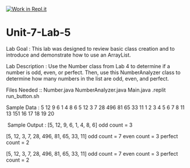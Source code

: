 [![Work in Repl.it](https://classroom.github.com/assets/work-in-replit-14baed9a392b3a25080506f3b7b6d57f295ec2978f6f33ec97e36a161684cbe9.svg)](https://classroom.github.com/online_ide?assignment_repo_id=4113326&assignment_repo_type=AssignmentRepo)
# Unit-7-Lab-5

Lab Goal :   This lab was designed to review basic class creation and to introduce and demonstrate how to use an ArrayList.  


Lab Description :  Use the Number class from Lab 4 to determine if a number is odd, even, or perfect.  Then, use this NumberAnalyzer class to determine how many numbers in the list are odd, even, and perfect.

Files Needed ::
Number.java
NumberAnalyzer.java
Main.java
.replit
run_button.sh

Sample Data : 
5 12 9 6 1 4 8 6
5 12 3 7 28 496 81 65 33 11
1 2 3 4 5 6 7 8 11 13 151 16 17 18 19 20

 Sample Output : 
[5, 12, 9, 6, 1, 4, 8, 6]
odd count = 3

[5, 12, 3, 7, 28, 496, 81, 65, 33, 11]
odd count = 7
even count = 3
perfect count = 2

[5, 12, 3, 7, 28, 496, 81, 65, 33, 11]
odd count = 7
even count = 3
perfect count = 2

